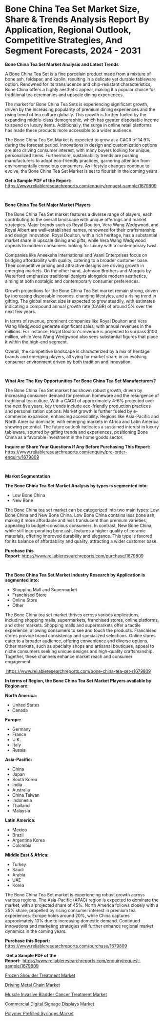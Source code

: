 <p><h1>Bone China Tea Set Market Size, Share & Trends Analysis Report By Application, Regional Outlook, Competitive Strategies, And Segment Forecasts, 2024 - 2031</h1></p><p><strong>Bone China Tea Set Market Analysis and Latest Trends</strong></p>
<p><p>A Bone China Tea Set is a fine porcelain product made from a mixture of bone ash, feldspar, and kaolin, resulting in a delicate yet durable tableware option. Renowned for its translucence and chip-resistant characteristics, Bone China offers a highly aesthetic appeal, making it a popular choice for traditional tea ceremonies and upscale dining experiences. </p><p>The market for Bone China Tea Sets is experiencing significant growth, driven by the increasing popularity of premium dining experiences and the rising trend of tea culture globally. This growth is further fueled by the expanding middle-class demographic, which has greater disposable income to spend on luxury items. Additionally, the surge in online retail platforms has made these products more accessible to a wider audience.</p><p>The Bone China Tea Set Market is expected to grow at a CAGR of 14.9% during the forecast period. Innovations in design and customization options are also driving consumer interest, with many buyers looking for unique, personalized items. Furthermore, sustainability trends are pushing manufacturers to adopt eco-friendly practices, garnering attention from environmentally conscious consumers. As lifestyle changes continue to evolve, the Bone China Tea Set Market is set to flourish in the coming years.</p></p>
<p><strong>Get a Sample PDF of the Report:&nbsp;</strong> <a href="https://www.reliableresearchreports.com/enquiry/request-sample/1679809?utm_campaign=38&utm_medium=2&utm_source=Github&utm_content=ia&utm_term=19112024&utm_id=bone-china-tea-set">https://www.reliableresearchreports.com/enquiry/request-sample/1679809</a></p>
<p>&nbsp;</p>
<p><strong>Bone China Tea Set Major Market Players</strong></p>
<p><p>The Bone China Tea Set market features a diverse range of players, each contributing to the overall landscape with unique offerings and market strategies. Major brands such as Royal Doulton, Vera Wang Wedgwood, and Royal Albert are well-established names, renowned for their craftsmanship and design innovation. Royal Doulton, with a rich heritage, has a substantial market share in upscale dining and gifts, while Vera Wang Wedgwood appeals to modern consumers looking for luxury with a contemporary twist.</p><p>Companies like Aneeksha International and Vaani Enterprises focus on bridging affordability with quality, catering to a broader customer base. Their competitive pricing and attractive designs are driving growth in emerging markets. On the other hand, Johnson Brothers and Marquis by Waterford emphasize traditional designs alongside modern aesthetics, aiming at both nostalgic and contemporary consumer preferences.</p><p>Growth projections for the Bone China Tea Set market remain strong, driven by increasing disposable incomes, changing lifestyles, and a rising trend in gifting. The global market size is expected to grow steadily, with estimates indicating a compound annual growth rate (CAGR) of around 5% over the next few years.</p><p>In terms of revenue, prominent companies like Royal Doulton and Vera Wang Wedgwood generate significant sales, with annual revenues in the millions. For instance, Royal Doulton's revenue is projected to surpass $100 million, while Vera Wang Wedgwood also sees substantial figures that place it within the high-end segment.</p><p>Overall, the competitive landscape is characterized by a mix of heritage brands and emerging players, all vying for market share in an evolving consumer environment driven by both tradition and innovation.</p></p>
<p>&nbsp;</p>
<p><strong>What Are The Key Opportunities For Bone China Tea Set Manufacturers?</strong></p>
<p><p>The Bone China Tea Set market has shown robust growth, driven by increasing consumer demand for premium homeware and the resurgence of traditional tea culture. With a CAGR of approximately 4-6% projected over the next five years, key trends include eco-friendly production practices and personalization options. Market growth is further fueled by e-commerce expansion, enhancing accessibility. Regions like Asia-Pacific and North America dominate, with emerging markets in Africa and Latin America showing potential. The future outlook indicates a sustained interest in luxury tableware, spurred by gifting trends and experiences, positioning Bone China as a favorable investment in the home goods sector.</p></p>
<p><strong>Inquire or Share Your Questions If Any Before Purchasing This Report:</strong> <a href="https://www.reliableresearchreports.com/enquiry/pre-order-enquiry/1679809?utm_campaign=38&utm_medium=2&utm_source=Github&utm_content=ia&utm_term=19112024&utm_id=bone-china-tea-set">https://www.reliableresearchreports.com/enquiry/pre-order-enquiry/1679809</a></p>
<p>&nbsp;</p>
<p><strong>Market Segmentation</strong></p>
<p><strong>The Bone China Tea Set Market Analysis by types is segmented into:</strong></p>
<p><ul><li>Low Bone China</li><li>New Bone</li></ul></p>
<p><p>The Bone China tea set market can be categorized into two main types: Low Bone China and New Bone China. Low Bone China contains less bone ash, making it more affordable and less translucent than premium varieties, appealing to budget-conscious consumers. In contrast, New Bone China, while still incorporating bone ash, features a higher quality of ceramic materials, offering improved durability and elegance. This type is favored for its balance of affordability and quality, attracting a wider customer base.</p></p>
<p><strong>Purchase this Report:&nbsp;</strong><a href="https://www.reliableresearchreports.com/purchase/1679809?utm_campaign=38&utm_medium=2&utm_source=Github&utm_content=ia&utm_term=19112024&utm_id=bone-china-tea-set">https://www.reliableresearchreports.com/purchase/1679809</a></p>
<p>&nbsp;</p>
<p><strong>The Bone China Tea Set Market Industry Research by Application is segmented into:</strong></p>
<p><ul><li>Shopping Mall and Supermarket</li><li>Franchised Store</li><li>Online Store</li><li>Other</li></ul></p>
<p><p>The Bone China tea set market thrives across various applications, including shopping malls, supermarkets, franchised stores, online platforms, and other markets. Shopping malls and supermarkets offer a tactile experience, allowing consumers to see and touch the products. Franchised stores provide brand consistency and specialized selections. Online stores cater to a broader audience, offering convenience and diverse options. Other markets, such as specialty shops and artisanal boutiques, appeal to niche consumers seeking unique designs and high-quality craftsmanship. Together, these channels enhance market reach and consumer engagement.</p></p>
<p><a href="https://www.reliableresearchreports.com/bone-china-tea-set-r1679809?utm_campaign=38&utm_medium=2&utm_source=Github&utm_content=ia&utm_term=19112024&utm_id=bone-china-tea-set">&nbsp;https://www.reliableresearchreports.com/bone-china-tea-set-r1679809</a></p>
<p><strong>In terms of Region, the Bone China Tea Set Market Players available by Region are:</strong></p>
<p>
    <p> <strong> North America: </strong>
        <ul>
            <li>United States</li>
            <li>Canada</li>
        </ul>
        </p> 
    <p> <strong> Europe: </strong>
        <ul>
            <li>Germany</li>
            <li>France</li>
            <li>U.K.</li>
            <li>Italy</li>
            <li>Russia</li>
        </ul>
        </p> 
    <p> <strong> Asia-Pacific: </strong>
        <ul>
            <li>China</li>
            <li>Japan</li>
            <li>South Korea</li>
            <li>India</li>
            <li>Australia</li>
            <li>China Taiwan</li>
            <li>Indonesia</li>
            <li>Thailand</li>
            <li>Malaysia</li>
        </ul>
        </p> 
    <p> <strong> Latin America: </strong>
        <ul>
            <li>Mexico</li>
            <li>Brazil</li>
            <li>Argentina Korea</li>
            <li>Colombia</li>
        </ul>
        </p> 
    <p> <strong> Middle East & Africa: </strong>
        <ul>
            <li>Turkey</li>
            <li>Saudi</li>
            <li>Arabia</li>
            <li>UAE</li>
            <li>Korea</li>
        </ul>
    </p>
    </p>
<p><p>The Bone China Tea Set market is experiencing robust growth across various regions. The Asia-Pacific (APAC) region is expected to dominate the market, with a projected share of 45%. North America follows closely with a 25% share, propelled by rising consumer interest in premium tea experiences. Europe holds around 20%, while China captures approximately 10% due to increasing domestic demand. Continued innovations and marketing strategies will further enhance regional market dynamics in the coming years.</p></p>
<p><strong>Purchase this Report: </strong><a href="https://www.reliableresearchreports.com/purchase/1679809?utm_campaign=38&utm_medium=2&utm_source=Github&utm_content=ia&utm_term=19112024&utm_id=bone-china-tea-set">https://www.reliableresearchreports.com/purchase/1679809</a></p>
<p>&nbsp;<strong>Get a Sample PDF of the Report:&nbsp;&nbsp;</strong><a href="https://www.reliableresearchreports.com/enquiry/request-sample/1679809?utm_campaign=38&utm_medium=2&utm_source=Github&utm_content=ia&utm_term=19112024&utm_id=bone-china-tea-set">https://www.reliableresearchreports.com/enquiry/request-sample/1679809</a></p>
<p><strong></strong></p>
<p><p><a href="https://issuu.com/reportprime-2/docs/frozen-shoulder-treatment-market-si_15b51ba512f38e?utm_campaign=38&utm_medium=2&utm_source=Github&utm_content=ia&utm_term=19112024&utm_id=bone-china-tea-set">Frozen Shoulder Treatment Market</a></p><p><a href="https://github.com/NasrinKhan99/Market-Research-Report-List-1/blob/main/driving-metal-chain-market.md?utm_campaign=38&utm_medium=2&utm_source=Github&utm_content=ia&utm_term=19112024&utm_id=bone-china-tea-set">Driving Metal Chain Market</a></p><p><a href="https://issuu.com/reportprime-2/docs/muscle-invasive-bladder-cancer-trea_9a8f32ab8d8d10?utm_campaign=38&utm_medium=2&utm_source=Github&utm_content=ia&utm_term=19112024&utm_id=bone-china-tea-set">Muscle Invasive Bladder Cancer Treatment Market</a></p><p><a href="https://www.linkedin.com/pulse/commercial-digital-signage-displays-market-size-share-growth-cqwre?utm_campaign=38&utm_medium=2&utm_source=Github&utm_content=ia&utm_term=19112024&utm_id=bone-china-tea-set">Commercial Digital Signage Displays Market</a></p><p><a href="https://github.com/petbigbeepjn/Market-Research-Report-List-1/blob/main/polymer-prefilled-syringes-market.md?utm_campaign=38&utm_medium=2&utm_source=Github&utm_content=ia&utm_term=19112024&utm_id=bone-china-tea-set">Polymer Prefilled Syringes Market</a></p></p>